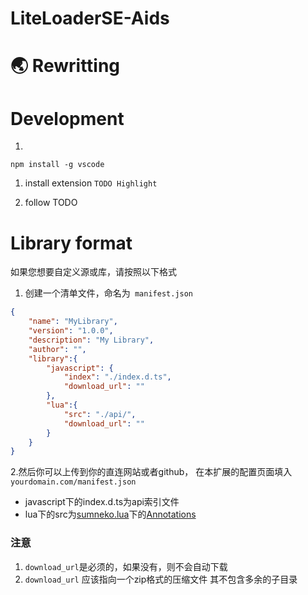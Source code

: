 # LiteLoaderSE-Aids

# :earth_asia: Rewritting

# Development
1.
```shell
npm install -g vscode
```
1. install extension `TODO Highlight`

2. follow TODO

# Library format
如果您想要自定义源或库，请按照以下格式

1. 创建一个清单文件，命名为` manifest.json`
```json
{
    "name": "MyLibrary",
    "version": "1.0.0",
    "description": "My Library",
    "author": "",
    "library":{
        "javascript": {
            "index": "./index.d.ts",
            "download_url": ""
        },
        "lua":{
            "src": "./api/",
            "download_url": ""
        }
    }
}
```
2.然后你可以上传到你的直连网站或者github，
在本扩展的配置页面填入`yourdomain.com/manifest.json`

- javascript下的index.d.ts为api索引文件
- lua下的src为[sumneko.lua](https://github.com/sumneko/lua-language-server)下的[Annotations](https://github.com/sumneko/lua-language-server/wiki/Annotations)

### 注意 

1. `download_url`是必须的，如果没有，则不会自动下载
2. `download_url` 应该指向一个zip格式的压缩文件 其不包含多余的子目录